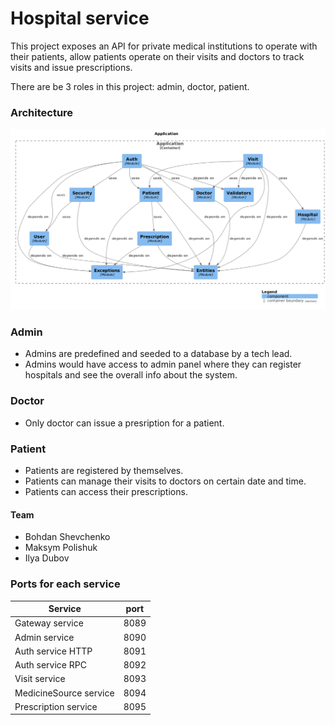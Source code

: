 # Hospital service

This project exposes an API for private medical institutions to operate with their patients, allow patients operate on
their visits and doctors to track visits and issue prescriptions.

There are be 3 roles in this project: admin, doctor, patient.

### Architecture

![img.png](architecture.png)

### Admin

- Admins are predefined and seeded to a database by a tech lead.
- Admins would have access to admin panel where they can register hospitals and see the overall info about the system.

### Doctor

- Only doctor can issue a presription for a patient.

### Patient

- Patients are registered by themselves.
- Patients can manage their visits to doctors on certain date and time.
- Patients can access their prescriptions.

#### Team

- Bohdan Shevchenko
- Maksym Polishuk
- Ilya Dubov

### Ports for each service

| Service                | port |
| ---------------------- |------|
| Gateway service        | 8089 |
| Admin service          | 8090 |
| Auth service HTTP      | 8091 |
| Auth service RPC       | 8092 |
| Visit service          | 8093 |
| MedicineSource service | 8094 |
| Prescription service   | 8095 |
